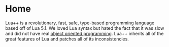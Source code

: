 # Home
Lua++ is a revolutionary, fast, safe, type-based programming language based off of Lua 5.1. We loved Lua syntax but hated the fact that it was slow and did not have real [object oriented programming](https://en.wikipedia.org/wiki/Object-oriented_programming). Lua++ inherits all of the great features of Lua and patches all of its inconsistencies.
